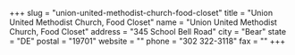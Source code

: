 +++
slug = "union-united-methodist-church-food-closet"
title = "Union United Methodist Church, Food Closet"
name = "Union United Methodist Church, Food Closet"
address = "345 School Bell Road"
city = "Bear"
state = "DE"
postal = "19701"
website = ""
phone = "302 322-3118"
fax = ""
+++
